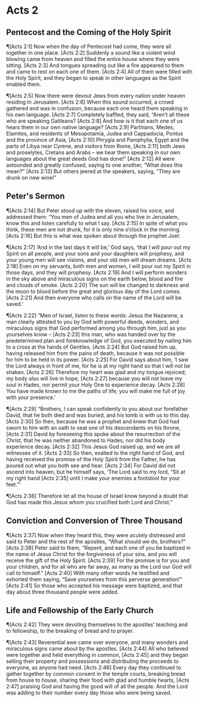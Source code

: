 # Acts 2

## Pentecost and the Coming of the Holy Spirit
¶[Acts 2:1] Now when the day of Pentecost had come, they were all together in one place.
[Acts 2:2] Suddenly a sound like a violent wind blowing came from heaven and filled the entire house where they were sitting.
[Acts 2:3] And tongues spreading out like a fire appeared to them and came to rest on each one of them.
[Acts 2:4] All of them were filled with the Holy Spirit, and they began to speak in other languages as the Spirit enabled them.

¶[Acts 2:5] Now there were devout Jews from every nation under heaven residing in Jerusalem.
[Acts 2:6] When this sound occurred, a crowd gathered and was in confusion, because each one heard them speaking in his own language.
[Acts 2:7] Completely baffled, they said, “Aren’t all these who are speaking Galileans?
[Acts 2:8] And how is it that each one of us hears them in our own native language?
[Acts 2:9] Parthians, Medes, Elamites, and residents of Mesopotamia, Judea and Cappadocia, Pontus and the province of Asia,
[Acts 2:10] Phrygia and Pamphylia, Egypt and the parts of Libya near Cyrene, and visitors from Rome,
[Acts 2:11] both Jews and proselytes, Cretans and Arabs – we hear them speaking in our own languages about the great deeds God has done!”
[Acts 2:12] All were astounded and greatly confused, saying to one another, “What does this mean?”
[Acts 2:13] But others jeered at the speakers, saying, “They are drunk on new wine!”

## Peter's Sermon
¶[Acts 2:14] But Peter stood up with the eleven, raised his voice, and addressed them: “You men of Judea and all you who live in Jerusalem, know this and listen carefully to what I say.
[Acts 2:15] In spite of what you think, these men are not drunk, for it is only nine o’clock in the morning.
[Acts 2:16] But this is what was spoken about through the prophet Joel:

¶[Acts 2:17] ‘And in the last days it will be,’ God says, ‘that I will pour out my Spirit on all people, and your sons and your daughters will prophesy, and your young men will see visions, and your old men will dream dreams.
[Acts 2:18] Even on my servants, both men and women, I will pour out my Spirit in those days, and they will prophesy.
[Acts 2:19] And I will perform wonders in the sky above and miraculous signs on the earth below, blood and fire and clouds of smoke.
[Acts 2:20] The sun will be changed to darkness and the moon to blood before the great and glorious day of the Lord comes.
[Acts 2:21] And then everyone who calls on the name of the Lord will be saved.’

¶[Acts 2:22] “Men of Israel, listen to these words: Jesus the Nazarene, a man clearly attested to you by God with powerful deeds, wonders, and miraculous signs that God performed among you through him, just as you yourselves know –
[Acts 2:23] this man, who was handed over by the predetermined plan and foreknowledge of God, you executed by nailing him to a cross at the hands of Gentiles.
[Acts 2:24] But God raised him up, having released him from the pains of death, because it was not possible for him to be held in its power.
[Acts 2:25] For David says about him, ‘I saw the Lord always in front of me, for he is at my right hand so that I will not be shaken.
[Acts 2:26] Therefore my heart was glad and my tongue rejoiced; my body also will live in hope,
[Acts 2:27] because you will not leave my soul in Hades, nor permit your Holy One to experience decay.
[Acts 2:28] You have made known to me the paths of life; you will make me full of joy with your presence.’

¶[Acts 2:29] “Brothers, I can speak confidently to you about our forefather David, that he both died and was buried, and his tomb is with us to this day.
[Acts 2:30] So then, because he was a prophet and knew that God had sworn to him with an oath to seat one of his descendants on his throne,
[Acts 2:31] David by foreseeing this spoke about the resurrection of the Christ, that he was neither abandoned to Hades, nor did his body experience decay.
[Acts 2:32] This Jesus God raised up, and we are all witnesses of it.
[Acts 2:33] So then, exalted to the right hand of God, and having received the promise of the Holy Spirit from the Father, he has poured out what you both see and hear.
[Acts 2:34] For David did not ascend into heaven, but he himself says, ‘The Lord said to my lord, “Sit at my right hand
[Acts 2:35] until I make your enemies a footstool for your feet.”’

¶[Acts 2:36] Therefore let all the house of Israel know beyond a doubt that God has made this Jesus whom you crucified both Lord and Christ.”

## Conviction and Conversion of Three Thousand
¶[Acts 2:37] Now when they heard this, they were acutely distressed and said to Peter and the rest of the apostles, “What should we do, brothers?”
[Acts 2:38] Peter said to them, “Repent, and each one of you be baptized in the name of Jesus Christ for the forgiveness of your sins, and you will receive the gift of the Holy Spirit.
[Acts 2:39] For the promise is for you and your children, and for all who are far away, as many as the Lord our God will call to himself.”
[Acts 2:40] With many other words he testified and exhorted them saying, “Save yourselves from this perverse generation!”
[Acts 2:41] So those who accepted his message were baptized, and that day about three thousand people were added.

## Life and Fellowship of the Early Church
¶[Acts 2:42] They were devoting themselves to the apostles’ teaching and to fellowship, to the breaking of bread and to prayer.

¶[Acts 2:43] Reverential awe came over everyone, and many wonders and miraculous signs came about by the apostles.
[Acts 2:44] All who believed were together and held everything in common,
[Acts 2:45] and they began selling their property and possessions and distributing the proceeds to everyone, as anyone had need.
[Acts 2:46] Every day they continued to gather together by common consent in the temple courts, breaking bread from house to house, sharing their food with glad and humble hearts,
[Acts 2:47] praising God and having the good will of all the people. And the Lord was adding to their number every day those who were being saved.
